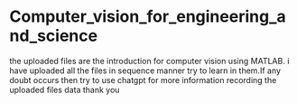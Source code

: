 # Computer_vision_for_engineering_and_science
the uploaded files are the introduction for computer vision using MATLAB.
i have uploaded all the files in sequence manner try to learn in them.If any doubt occurs then try to use chatgpt for more information recording the uploaded files data
thank you
